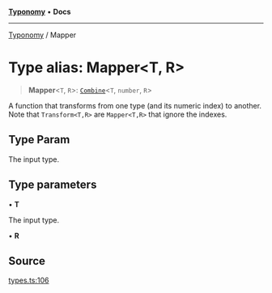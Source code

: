 [**Typonomy**](../README.md) • **Docs**

***

[Typonomy](../globals.md) / Mapper

# Type alias: Mapper\<T, R\>

> **Mapper**\<`T`, `R`\>: [`Combine`](Combine.md)\<`T`, `number`, `R`\>

A function that transforms from one type (and its numeric index) to another.
Note that `Transform<T,R>` are `Mapper<T,R>` that ignore the indexes.

## Type Param

The input type.

## Type parameters

• **T**

The input type.

• **R**

## Source

[types.ts:106](https://github.com/softcraft-development/typonomy/blob/cee340f062935faae6d8d20bbf994df4a652481c/src/types.ts#L106)
